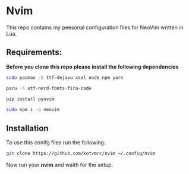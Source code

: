 # Nvim
This repo contains my peesonal configuration files for NeoVim written in Lua.
## Requirements:
__Before you clone this repo please install the following dependencies__
```bash
sudo pacman -S ttf-dejavu xsel node npm yarn 
```
```bash
paru -S otf-nerd-fonts-fira-code
```
```bash
pip install pynvim
```
```bash
sudo npm i -g neovim
```
## Installation
To use this conifg files run the following:
```bash
git clone https://github.com/kotvmrc/nvim ~/.config/nvim
```
Now run your __nvim__ and waith for the setup.
